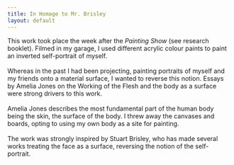 ```yaml
---
title: In Homage to Mr. Brisley
layout: default
---
```


This work took place the week after the _Painting Show_ (see research booklet). Filmed in my garage, I used different acrylic colour paints to paint an inverted self-portrait of myself.
<br><br>
Whereas in the past I had been projecting, painting portraits of myself and my friends onto a material surface, I wanted to reverse this notion. Essays by Amelia Jones on the Working of the Flesh and the body as a surface were strong drivers to this work.
<br><br>
Amelia Jones describes the most fundamental part of the human body being the skin, the surface of the body. I threw away the canvases and boards, opting to using my own body as a site for painting.
<br><br>
The work was strongly inspired by Stuart Brisley, who has made several works treating the face as a surface, reversing the notion of the self-portrait. 
